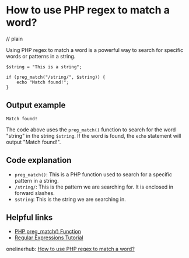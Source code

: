# How to use PHP regex to match a word?
// plain

Using PHP regex to match a word is a powerful way to search for specific words or patterns in a string.

```
$string = "This is a string";

if (preg_match("/string/", $string)) {
    echo "Match found!";
}
```

## Output example
 `Match found!`

The code above uses the `preg_match()` function to search for the word "string" in the string `$string`. If the word is found, the `echo` statement will output "Match found!".

## Code explanation


- `preg_match()`: This is a PHP function used to search for a specific pattern in a string.
- `/string/`: This is the pattern we are searching for. It is enclosed in forward slashes.
- `$string`: This is the string we are searching in.

## Helpful links

- [PHP preg_match() Function](https://www.w3schools.com/php/func_preg_match.asp)
- [Regular Expressions Tutorial](https://www.regular-expressions.info/tutorial.html)

onelinerhub: [How to use PHP regex to match a word?](https://onelinerhub.com/php-regex/how-to-use-php-regex-to-match-a-word)